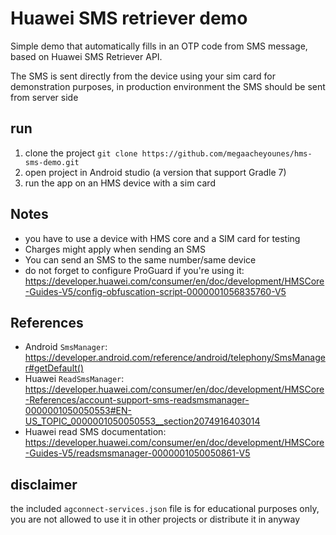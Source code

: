 # Huawei SMS retriever demo

Simple demo that automatically fills in an OTP code from SMS message, based on Huawei SMS Retriever API.

The SMS is sent directly from the device using your sim card for demonstration purposes, in production environment the SMS should be sent from server side

## run

1. clone the project `git clone https://github.com/megaacheyounes/hms-sms-demo.git`
2. open project in Android studio (a version that support Gradle 7)
3. run the app on an HMS device with a sim card

## Notes

- you have to use a device with HMS core and a SIM card for testing
- Charges might apply when sending an SMS
- You can send an SMS to the same number/same device 
- do not forget to configure ProGuard if you're using it: <https://developer.huawei.com/consumer/en/doc/development/HMSCore-Guides-V5/config-obfuscation-script-0000001056835760-V5>

## References

- Android `SmsManager`: <https://developer.android.com/reference/android/telephony/SmsManager#getDefault()>
- Huawei `ReadSmsManager`: <https://developer.huawei.com/consumer/en/doc/development/HMSCore-References/account-support-sms-readsmsmanager-0000001050050553#EN-US_TOPIC_0000001050050553__section2074916403014>
- Huawei read SMS documentation: <https://developer.huawei.com/consumer/en/doc/development/HMSCore-Guides-V5/readsmsmanager-0000001050050861-V5>

## disclaimer

the included `agconnect-services.json` file is for educational purposes only, you are not allowed to use it in other projects or distribute it in anyway

